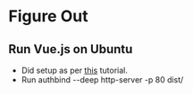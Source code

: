 # Figure Out

## Run Vue.js on Ubuntu
- Did setup as per [this](https://github.com/TechnionTDK/project-guidelines/wiki/ExecuteVueAppOnLinux) tutorial.
- Run authbind --deep http-server -p 80 dist/